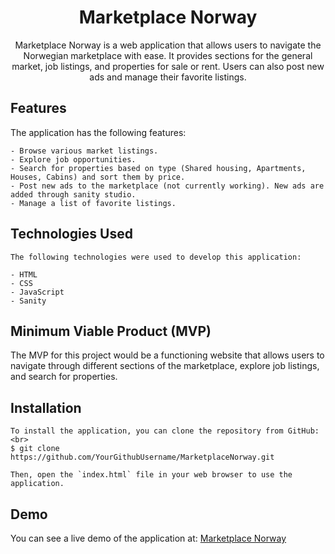 <h1 align="center">Marketplace Norway</h1>

<p align="center"> Marketplace Norway is a web application that allows users to navigate the Norwegian marketplace with ease. It provides sections for the general market, job listings, and properties for sale or rent. Users can also post new ads and manage their favorite listings.

## Features

The application has the following features:
```
- Browse various market listings.
- Explore job opportunities.
- Search for properties based on type (Shared housing, Apartments, Houses, Cabins) and sort them by price.
- Post new ads to the marketplace (not currently working). New ads are added through sanity studio.
- Manage a list of favorite listings.
```
  
  ## Technologies Used
```
The following technologies were used to develop this application:

- HTML
- CSS
- JavaScript
- Sanity
```
## Minimum Viable Product (MVP)

The MVP for this project would be a functioning website that allows users to navigate through different sections of the marketplace, explore job listings, and search for properties.


## Installation
```
To install the application, you can clone the repository from GitHub:<br> 
$ git clone https://github.com/YourGithubUsername/MarketplaceNorway.git

Then, open the `index.html` file in your web browser to use the application.

```
## Demo

You can see a live demo of the application at: [Marketplace Norway](https://marketplace-norway.netlify.app/)

